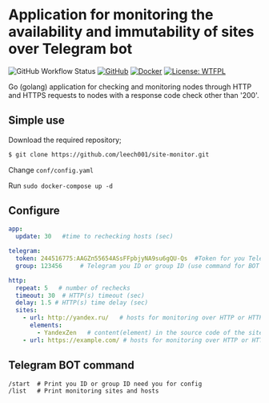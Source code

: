 # Application for monitoring the availability and immutability of sites over Telegram bot
![GitHub Workflow Status](https://img.shields.io/github/workflow/status/leech001/telegram-site-monitor/Publish%20Docker%20image?label=BUILD%20AND%20PUBLISH%20APPLICATION&logo=github) [![GitHub](https://img.shields.io/badge/Git-Hub-purple.svg)](https://github.com/leech001/telegram-site-monitor) [![Docker](https://img.shields.io/badge/Docker-hub-2496ed.svg)](https://hub.docker.com/r/leech001/telegram-site-monitor) [![License: WTFPL](https://img.shields.io/badge/license-WTFPL-brightgreen)](https://github.com/leech001/telegram-site-monitor/blob/master/LICENSE)  

Go (golang) application for checking and monitoring nodes through HTTP and HTTPS requests to nodes with a response code check other than '200'.

## Simple use
Download the required repository;

```bash
$ git clone https://github.com/leech001/site-monitor.git
```

Change `conf/config.yaml`

Run `sudo docker-compose up -d`

## Configure

```yaml
app:
  update: 30   #time to rechecking hosts (sec)

telegram:
  token: 244516775:AAGZп55654ASsFFpbjyNA9su6gQU-Qs  #Token for you Telegram BOT
  group: 123456     # Telegram you ID or group ID (use command for BOT /start

http:
  repeat: 5   # number of rechecks
  timeout: 30  # HTTP(s) timeout (sec)
  delay: 1.5 # HTTP(s) time delay (sec)
  sites:
    - url: http://yandex.ru/   # hosts for monitoring over HTTP or HTTPS with basic auth
      elements:
        - YandexZen   # content(element) in the source code of the site page
    - url: https://example.com/ # hosts for monitoring over HTTP or HTTPS
```

## Telegram BOT command
```
/start  # Print you ID or group ID need you for config
/list   # Print monitoring sites and hosts
```
